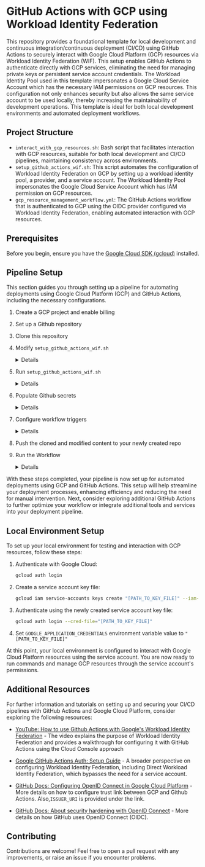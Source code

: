 # GitHub Actions with GCP using Workload Identity Federation

This repository provides a foundational template for local development and continuous integration/continuous deployment (CI/CD) using GitHub Actions to securely interact with Google Cloud Platform (GCP) resources via Workload Identity Federation (WIF). This setup enables GitHub Actions to authenticate directly with GCP services, eliminating the need for managing private keys or persistent service account credentials. The Workload Identity Pool used in this template impersonates a Google Cloud Service Account which has the necessary IAM permissions on GCP resources. This configuration not only enhances security but also allows the same service account to be used locally, thereby increasing the maintainability of development operations. This template is ideal for both local development environments and automated deployment workflows.

## Project Structure

- `interact_with_gcp_resources.sh`: Bash script that facilitates interaction with GCP resources, suitable for both local development and CI/CD pipelines, maintaining consistency across environments.
- `setup_github_actions_wif.sh`: This script automates the configuration of Workload Identity Federation on GCP by setting up a workload identity pool, a provider, and a service account. The Workload Identity Pool impersonates the Google Cloud Service Account which has IAM permission on GCP resources.
- `gcp_resource_management_workflow.yml`: The GitHub Actions workflow that is authenticated to GCP using the OIDC provider configured via Workload Identity Federation, enabling automated interaction with GCP resources.

## Prerequisites

Before you begin, ensure you have the [Google Cloud SDK (gcloud)](https://cloud.google.com/sdk/docs/install) installed.


## Pipeline Setup

This section guides you through setting up a pipeline for automating deployments using Google Cloud Platform (GCP) and GitHub Actions, including the necessary configurations.

1. Create a GCP project and enable billing
2. Set up a Github repository
3. Clone this repository
4. Modify `setup_github_actions_wif.sh` 

    <details>
    <summary>Details</summary>

    Ensure to correctly populate `PROJECT_ID` and the variables related to the repository (`REPO_OWNER`, `REPO_NAME`) and the service account (`SA_ROLE`, `SA_NAME`, `SA_DISPLAY_NAME`, `SA_DESCRIPTION`) that will interact with GCP resources through the GitHub Actions workflow.

    Choose the service account related variables based on the specific tasks your GitHub Actions workflow is designed to perform. Different tasks may require different permissions and roles.

    Additionally, remember to include gcloud commands to enable any necessary services specific to your needs. For example, in the default case it's:

    ```bash
    gcloud services enable bigquery.googleapis.com
    ```

    </details>


5. Run `setup_github_actions_wif.sh`

    <details>
    <summary>Details</summary>

    You can run the script from your local machine or cloud shell to set up the necessary components on GCP for workload identity federation.

    This script will perform the following actions:
    - Enable necessary APIs.
    - Create a new service account.
    - Bind roles to the service account.
    - Create a workload identity pool and provider.
    - Bind the GitHub repository to the service account through the provider.

    </details>
    
6. Populate Github secrets

    <details>
    <summary>Details</summary>

    Add two required github secrets (`SERVICE_ACCOUNT_EMAIL`,`WORKLOAD_IDENTITY_PROVIDER_ID`) using the values printed by `setup_github_actions_wif.sh` script.

    In case you have missed the script output, you can always find the values in the cloud console, or you could run the gcloud command to print those values again.

    </details>

7. Configure workflow triggers

    <details>
    <summary>Details</summary>

    Commented-out trigger configuration is provided as a default setting, which triggers the workflow on a push to the master branch and manual dispatch.

    Uncomment and modify the `on:` section in the workflow file (`gcp_resource_management_workflow.yml`) to suit your triggering requirements.

    More details about included triggers:
    - [workflow_dispatch trigger](https://docs.github.com/en/actions/using-workflows/events-that-trigger-workflows#workflow_dispatch)

    - [push trigger](https://docs.github.com/en/actions/using-workflows/events-that-trigger-workflows#push)

    </details>

8. Push the cloned and modified content to your newly created repo

9. Run the Workflow

    <details>
    <summary>Details</summary>

    If you left the default trigger configuration, the workflow will run automatically on every push to the master branch. You can also run it manually:

    1. Go to the Actions tab in your repository.
    2. Select the appropriate workflow.
    3. Click the Run workflow button to manually dispatch it.
    
    Manual triggering is possible because the default settings include `workflow_dispatch`.

    </details>

With these steps completed, your pipeline is now set up for automated deployments using GCP and GitHub Actions. This setup will help streamline your deployment processes, enhancing efficiency and reducing the need for manual intervention. Next, consider exploring additional GitHub Actions to further optimize your workflow or integrate additional tools and services into your deployment pipeline.


## Local Environment Setup

To set up your local environment for testing and interaction with GCP resources, follow these steps:

1. Authenticate with Google Cloud:
    ```bash
    gcloud auth login
    ```

2. Create a service account key file:
    ```bash
    gcloud iam service-accounts keys create "[PATH_TO_KEY_FILE]" --iam-account="SERVICE_ACCOUNT_EMAIL"
    ```

3. Authenticate using the newly created service account key file:
    ```bash
    gcloud auth login --cred-file="[PATH_TO_KEY_FILE]"
    ```

4. Set `GOOGLE_APPLICATION_CREDENTIALS` environment variable value to `"[PATH_TO_KEY_FILE]"`

At this point, your local environment is configured to interact with Google Cloud Platform resources using the service account. You are now ready to run commands and manage GCP resources through the service account's permissions.


## Additional Resources

For further information and tutorials on setting up and securing your CI/CD pipelines with GitHub Actions and Google Cloud Platform, consider exploring the following resources:

- [YouTube: How to use Github Actions with Google's Workload Identity Federation](https://www.youtube.com/watch?v=ZgVhU5qvK1M&t) - The video explains the purpose of Workload Identity Federation and provides a walkthrough for configuring it with GitHub Actions using the Cloud Console approach

- [Google GitHub Actions Auth: Setup Guide](https://github.com/google-github-actions/auth?tab=readme-ov-file#setup) - A broader perspective on configuring Workload Identity Federation, including Direct Workload Identity Federation, which bypasses the need for a service account.

- [GitHub Docs: Configuring OpenID Connect in Google Cloud Platform](https://docs.github.com/en/actions/deployment/security-hardening-your-deployments/configuring-openid-connect-in-google-cloud-platform) - More details on how to configure trust link between GCP and Github Actions. Also,`ISSUER_URI` is provided under the link.

- [GitHub Docs: About security hardening with OpenID Connect](https://github.com/google-github-actions/auth?tab=readme-ov-file#setup) - More details on how GitHub uses OpenID Connect (OIDC).


## Contributing

Contributions are welcome! Feel free to open a pull request with any improvements, or raise an issue if you encounter problems.